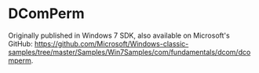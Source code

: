 # DComPerm

Originally published in Windows 7 SDK, also available on Microsoft's GitHub:
https://github.com/Microsoft/Windows-classic-samples/tree/master/Samples/Win7Samples/com/fundamentals/dcom/dcomperm.
